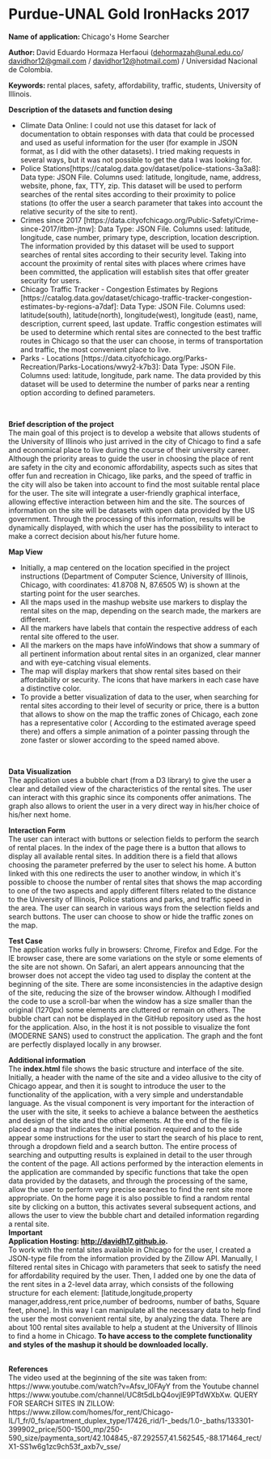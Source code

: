 # Purdue-UNAL Gold IronHacks 2017
<b>Name of application: </b> Chicago's Home Searcher

<b>Author: </b> David Eduardo Hormaza Herfaoui (dehormazah@unal.edu.co/ davidhor12@gmail.com / davidhor12@hotmail.com) / Universidad Nacional de Colombia.

<b>Keywords: </b>  rental places, safety, affordability, traffic, students, University of Illinois.

<b>Description of the datasets and function desing </b> <br>
<ul>
<li type="disc">Climate Data Online: I could not use this dataset for lack of documentation to obtain responses with data that could be processed and used as useful information for the user (for example in JSON format, as I did with the other datasets). I tried making requests in several ways, but it was not possible to get the data I was looking for.</li>
<li type="disc">Police Stations[https://catalog.data.gov/dataset/police-stations-3a3a8]: Data type: JSON File. Columns used: latitude, longitude, name, address, website, phone, fax, TTY, zip. This dataset will be used to perform searches of the rental sites according to their proximity to police stations (to offer the user a search parameter that takes into account the relative security of the site to rent).</li>
<li type="disc">Crimes since 2017 [https://data.cityofchicago.org/Public-Safety/Crime-since-2017/itbm-jtnw]: Data Type: JSON File. Columns used: latitude, longitude, case number, primary type, description, location description. The information provided by this dataset will be used to support searches of rental sites according to their security level. Taking into account the proximity of rental sites with places where crimes have been committed, the application will establish sites that offer greater security for users.</li>
<li type="disc">Chicago Traffic Tracker - Congestion Estimates by Regions [https://catalog.data.gov/dataset/chicago-traffic-tracker-congestion-estimates-by-regions-a7daf]: Data Type: JSON File. Columns used: latitude(south), latitude(north), longitude(west), longitude (east), name, description, current speed, last update. Traffic congestion estimates will be used to determine which rental sites are connected to the best traffic routes in Chicago so that the user can choose, in terms of transportation and traffic, the most convenient place to live.</li>
<li type="disc">Parks - Locations [https://data.cityofchicago.org/Parks-Recreation/Parks-Locations/wwy2-k7b3]: Data Type: JSON File. Columns used: latitude, longitude, park name. The data provided by this dataset will be used to determine the number of parks near a renting option according to defined parameters.</li>
</ul><br>

<b>Brief description of the project </b><br>
The main goal of this project is to develop a website that allows students of the University of Illinois who just arrived in the city of Chicago to find a safe and economical place to live during the course of their university career. Although the priority areas to guide the user in choosing the place of rent are safety in the city and economic affordability, aspects such as sites that offer fun and recreation in Chicago, like parks, and the speed of traffic in the city will also be taken into account to find the most suitable rental place for the user. The site will integrate a user-friendly graphical interface, allowing effective interaction between him and the site. The sources of information on the site will be datasets with open data provided by the US government. Through the processing of this information, results will be dynamically displayed, with which the user has the possibility to interact to make a correct decision about his/her future home.<br>

<b>Map View </b><br>
<ul>
<li type="disc">Initially, a map centered on the location specified in the project instructions (Department of Computer Science, University of Illinois, Chicago, with coordinates: 41.8708 N, 87.6505  W) is shown at the starting point for the user searches. </li>
<li type="disc">All the maps used in the mashup website use markers to display the rental sites on the map, depending on the search made, the markers are different.</li>
<li type="disc">All the markers have labels that contain the respective address of each rental site offered to the user.</li>
<li type="disc">All the markers on the maps have infoWindows that show a summary of all pertinent information about rental sites in an organized, clear manner and with eye-catching visual elements.</li>
<li type="disc">The map will display markers that show rental sites based on their affordability or security. The icons that have markers in each case have a distinctive color.</li>
<li type="disc">To provide a better visualization of data to the user, when searching for rental sites according to their level of security or price, there is a button that allows to show on the map the traffic zones of Chicago, each zone has a representative color ( According to the estimated average speed there) and offers a simple animation of a pointer passing through the zone faster or slower according to the speed named above.</li>
</ul><br>


<b>Data Visualization </b><br>
The application uses a bubble chart (from a D3 library) to give the user a clear and detailed view of the characteristics of the rental sites. The user can interact with this graphic since its components offer animations. The graph also allows to orient the user in a very direct way in his/her choice of his/her next home.
<br>

<b>Interaction Form </b><br>
The user can interact with buttons or selection fields to perform the search of rental places. In the index of the page there is a button that allows to display all available rental sites. In addition there is a field that allows choosing the parameter preferred by the user to select his home. A button linked with this one redirects the user to another window, in which it's possible to choose the number of rental sites that shows the map according to one of the two aspects and apply different filters related to the distance to the University of Illinois, Police stations and parks, and traffic speed in the area. The user can search in various ways from the selection fields and search buttons. The user can choose to show or hide the traffic zones on the map.
<br>

<b>Test Case </b><br>
The application works fully in browsers: Chrome, Firefox and Edge. For the IE browser case, there are some variations on the style or some elements of the site are not shown. On Safari, an alert appears announcing that the browser does not accept the video tag used to display the content at the beginning of the site.
There are some inconsistencies in the adaptive design of the site, reducing the size of the browser window. Although I modified the code to use a scroll-bar when the window has a size smaller than the original (1270px) some elements are cluttered or remain on others. The bubble chart can not be displayed in the GitHub repository used as the host for the application. Also, in the host it is not possible to visualize the font (MODERNE SANS) used to construct the application. The graph and the font are perfectly displayed locally in any browser.
<br>

<b>Additional information </b><br>
The <b>index.html</b> file shows the basic structure and interface of the site. Initially, a header with the name of the site and a video allusive to the city of Chicago appear, and then it is sought to introduce the user to the functionality of the application, with a very simple and understandable language. As the visual component is very important for the interaction of the user with the site, it seeks to achieve a balance between the aesthetics and design of the site and the other elements.
At the end of the file is placed a map that indicates the initial position required and to the side appear some instructions for the user to start the search of his place to rent, through a dropdown field and a search button. The entire process of searching and outputting results is explained in detail to the user through the content of the page. All actions performed by the interaction elements in the application are commanded by specific functions that take the open data provided by the datasets, and through the processing of the same, allow the user to perform very precise searches to find the rent site more appropriate. On the home page it is also possible to find a random rental site by clicking on a button, this activates several subsequent actions, and allows the user to view the bubble chart and detailed information regarding a rental site.
<br>
<b>Important </b><br>
<b>Application Hosting: http://davidh17.github.io. </b><br>
To work with the rental sites available in Chicago for the user, I created a JSON-type file from the information provided by the Zillow API. Manually, I filtered rental sites in Chicago with parameters that seek to satisfy the need for affordability required by the user. Then, I added one by one the data of the rent sites in a 2-level data array, which consists of the following structure for each element: [latitude,longitude,property manager,address,rent price,number of bedrooms, number of baths, Square feet, phone]. In this way I can manipulate all the necessary data to help find the user the most convenient rental site, by analyzing the data. There are about 100 rental sites available to help a student at the University of Illinois to find a home in Chicago.<b> To have access to the complete functionality and styles of the mashup it should be downloaded locally.</b>


<br>
<b>References </b><br>
The video used at the beginning of the site was taken from: https://www.youtube.com/watch?v=Afsv_I0FAyY from the Youtube channel https://www.youtube.com/channel/UC8t5dLbQ4ovjlE9PTdWXbXw.
QUERY FOR SEARCH SITES IN ZILLOW:
https://www.zillow.com/homes/for_rent/Chicago-IL/1_fr/0_fs/apartment_duplex_type/17426_rid/1-_beds/1.0-_baths/133301-399902_price/500-1500_mp/250-590_size/paymenta_sort/42.104845,-87.292557,41.562545,-88.171464_rect/X1-SS1w6g1zc9ch53f_axb7v_sse/




